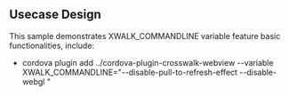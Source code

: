 ## Usecase Design

This sample demonstrates XWALK_COMMANDLINE variable feature basic functionalities, include:

* cordova plugin add ../cordova-plugin-crosswalk-webview --variable XWALK_COMMANDLINE="--disable-pull-to-refresh-effect --disable-webgl "

